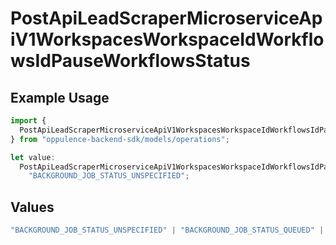 # PostApiLeadScraperMicroserviceApiV1WorkspacesWorkspaceIdWorkflowsIdPauseWorkflowsStatus

## Example Usage

```typescript
import {
  PostApiLeadScraperMicroserviceApiV1WorkspacesWorkspaceIdWorkflowsIdPauseWorkflowsStatus,
} from "oppulence-backend-sdk/models/operations";

let value:
  PostApiLeadScraperMicroserviceApiV1WorkspacesWorkspaceIdWorkflowsIdPauseWorkflowsStatus =
    "BACKGROUND_JOB_STATUS_UNSPECIFIED";
```

## Values

```typescript
"BACKGROUND_JOB_STATUS_UNSPECIFIED" | "BACKGROUND_JOB_STATUS_QUEUED" | "BACKGROUND_JOB_STATUS_IN_PROGRESS" | "BACKGROUND_JOB_STATUS_COMPLETED" | "BACKGROUND_JOB_STATUS_FAILED" | "BACKGROUND_JOB_STATUS_CANCELLED" | "BACKGROUND_JOB_STATUS_TIMED_OUT"
```